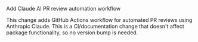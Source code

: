 ---
---

Add Claude AI PR review automation workflow

This change adds GitHub Actions workflow for automated PR reviews using Anthropic Claude. This is a CI/documentation change that doesn't affect package functionality, so no version bump is needed.
